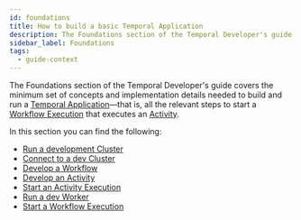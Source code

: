 ```yaml
---
id: foundations
title: How to build a basic Temporal Application
description: The Foundations section of the Temporal Developer's guide covers the minimum set of concepts and implementation details needed to build and run a Temporal Application—that is, all the relevant steps to start a Workflow Execution that executes an Activity.
sidebar_label: Foundations
tags:
  - guide-context
---
```


The Foundations section of the Temporal Developer's guide covers the minimum set of concepts and implementation details needed to build and run a [Temporal Application](/concepts/what-is-a-temporal-application)—that is, all the relevant steps to start a [Workflow Execution](#develop-workflows) that executes an [Activity](#develop-activities).

In this section you can find the following:

- [Run a development Cluster](/clusters/how-to-install-temporal-cli)
- [Connect to a dev Cluster](/java/how-to-create-a-temporal-client-in-java)
- [Develop a Workflow](/java/how-to-develop-a-workflow-definition-in-java)
- [Develop an Activity](/java/developing-activities)
- [Start an Activity Execution](/java/spawning-activities)
- [Run a dev Worker](/java/how-to-develop-a-worker-program-in-java)
- [Start a Workflow Execution](/java/how-to-spawn-a-workflow-execution-in-java)
